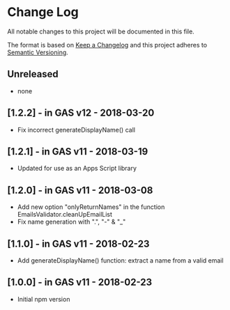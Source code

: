 # Change Log

All notable changes to this project will be documented in this file.

The format is based on [Keep a Changelog](http://keepachangelog.com/)
and this project adheres to [Semantic Versioning](http://semver.org/).

## Unreleased
<!-- Add new, unreleased changes here. -->
* none

## [1.2.2] - in GAS v12 - 2018-03-20
* Fix incorrect generateDisplayName() call

## [1.2.1] - in GAS v11 - 2018-03-19
* Updated for use as an Apps Script library

## [1.2.0] - in GAS v11 - 2018-03-08
* Add new option "onlyReturnNames" in the function EmailsValidator.cleanUpEmailList
* Fix name generation with ".", "-" & "_"

## [1.1.0] - in GAS v11 - 2018-02-23
* Add generateDisplayName() function: extract a name from a valid email

## [1.0.0] - in GAS v11 - 2018-02-23
* Initial npm version
